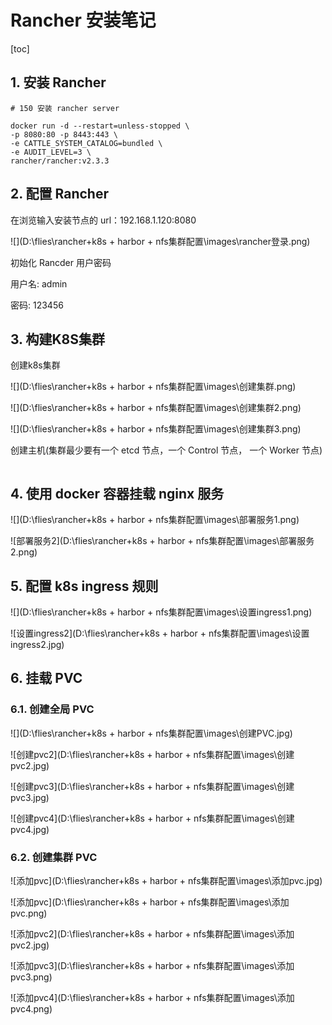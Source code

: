 # Rancher 安装笔记

[toc]



## 1. 安装 Rancher

```shell
# 150 安装 rancher server 
 
docker run -d --restart=unless-stopped \
-p 8080:80 -p 8443:443 \
-e CATTLE_SYSTEM_CATALOG=bundled \
-e AUDIT_LEVEL=3 \
rancher/rancher:v2.3.3
```

## 2. 配置 Rancher

在浏览输入安装节点的 url：192.168.1.120:8080

![](D:\flies\rancher+k8s + harbor + nfs集群配置\images\rancher登录.png)

初始化 Rancder 用户密码

用户名: admin

密码: 123456

## 3. 构建K8S集群

创建k8s集群

![](D:\flies\rancher+k8s + harbor + nfs集群配置\images\创建集群.png)

![](D:\flies\rancher+k8s + harbor + nfs集群配置\images\创建集群2.png)

![](D:\flies\rancher+k8s + harbor + nfs集群配置\images\创建集群3.png)

创建主机(集群最少要有一个 etcd 节点，一个 Control 节点， 一个 Worker 节点)

![]()

## 4. 使用 docker 容器挂载 nginx 服务 

![](D:\flies\rancher+k8s + harbor + nfs集群配置\images\部署服务1.png)

![部署服务2](D:\flies\rancher+k8s + harbor + nfs集群配置\images\部署服务2.png)

## 5. 配置 k8s ingress 规则 

![](D:\flies\rancher+k8s + harbor + nfs集群配置\images\设置ingress1.png)

![设置ingress2](D:\flies\rancher+k8s + harbor + nfs集群配置\images\设置ingress2.jpg)

## 6. 挂载 PVC

### 6.1. 创建全局 PVC

![](D:\flies\rancher+k8s + harbor + nfs集群配置\images\创建PVC.jpg)

![创建pvc2](D:\flies\rancher+k8s + harbor + nfs集群配置\images\创建pvc2.jpg)

![创建pvc3](D:\flies\rancher+k8s + harbor + nfs集群配置\images\创建pvc3.jpg)

![创建pvc4](D:\flies\rancher+k8s + harbor + nfs集群配置\images\创建pvc4.jpg)

### 6.2. 创建集群 PVC

![添加pvc](D:\flies\rancher+k8s + harbor + nfs集群配置\images\添加pvc.jpg)

![添加pvc](D:\flies\rancher+k8s + harbor + nfs集群配置\images\添加pvc.png)

![添加pvc2](D:\flies\rancher+k8s + harbor + nfs集群配置\images\添加pvc2.jpg)

![添加pvc3](D:\flies\rancher+k8s + harbor + nfs集群配置\images\添加pvc3.png)

![添加pvc4](D:\flies\rancher+k8s + harbor + nfs集群配置\images\添加pvc4.png)

